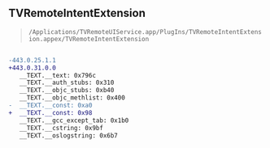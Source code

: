 ## TVRemoteIntentExtension

> `/Applications/TVRemoteUIService.app/PlugIns/TVRemoteIntentExtension.appex/TVRemoteIntentExtension`

```diff

-443.0.25.1.1
+443.0.31.0.0
   __TEXT.__text: 0x796c
   __TEXT.__auth_stubs: 0x310
   __TEXT.__objc_stubs: 0xb40
   __TEXT.__objc_methlist: 0x400
-  __TEXT.__const: 0xa0
+  __TEXT.__const: 0x98
   __TEXT.__gcc_except_tab: 0x1b0
   __TEXT.__cstring: 0x9bf
   __TEXT.__oslogstring: 0x6b7

```
